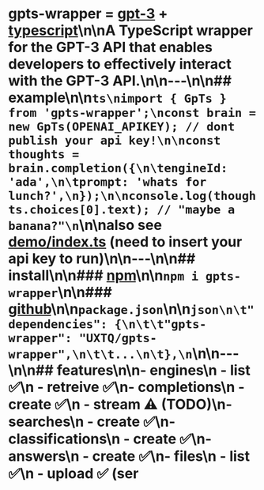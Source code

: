 # gpts-wrapper = [gpt-3](https://openai.com/blog/openai-api/) + [typescript](https://www.typescriptlang.org/)\n\nA TypeScript wrapper for the GPT-3 API that enables developers to effectively interact with the GPT-3 API.\n\n---\n\n## example\n\n```ts\nimport { GpTs } from 'gpts-wrapper';\nconst brain = new GpTs(OPENAI_APIKEY); // dont publish your api key!\n\nconst thoughts = brain.completion({\n\tengineId: 'ada',\n\tprompt: 'whats for lunch?',\n});\n\nconsole.log(thoughts.choices[0].text); // "maybe a banana?"\n```\n\nalso see [demo/index.ts](https://github.com/UXTQ/gpts-wrapper/blob/main/demo/index.ts) (need to insert your api key to run)\n\n---\n\n## install\n\n### [npm](https://www.npmjs.com/package/gpts)\n\n`npm i gpts-wrapper`\n\n### [github](https://github.com/UXTQ/gpts-wrapper)\n\n`package.json`\n\n```json\n\t"dependencies": {\n\t\t"gpts-wrapper": "UXTQ/gpts-wrapper",\n\t\t...\n\t},\n```\n\n---\n\n## features\n\n-   engines\n    -   list ✅\n    -   retreive ✅\n-   completions\n    -   create ✅\n    -   stream ⚠️ (TODO)\n-   searches\n    -   create ✅\n-   classifications\n    -   create ✅\n-   answers\n    -   create ✅\n-   files\n    -   list ✅\n    -   upload ✅ (ser